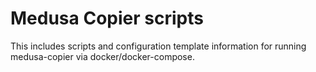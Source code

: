 # Medusa Copier scripts

This includes scripts and configuration template information for running 
medusa-copier via docker/docker-compose.